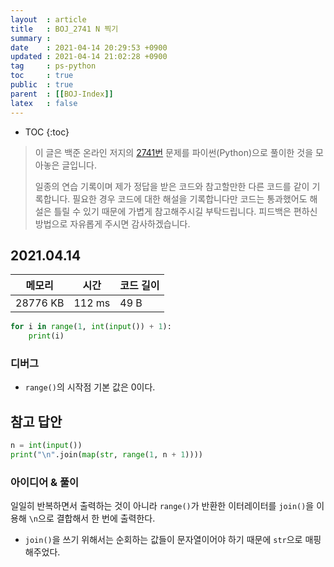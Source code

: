 ```yaml
---
layout  : article
title   : BOJ_2741 N 찍기
summary : 
date    : 2021-04-14 20:29:53 +0900
updated : 2021-04-14 21:02:28 +0900
tag     : ps-python
toc     : true
public  : true
parent  : [[BOJ-Index]]
latex   : false
---
```

* TOC
{:toc}

> 이 글은 백준 온라인 저지의 [2741번](https://www.acmicpc.net/problem/2741) 문제를 파이썬(Python)으로 풀이한 것을 모아놓은 글입니다.
>
> 일종의 연습 기록이며 제가 정답을 받은 코드와 참고할만한 다른 코드를 같이 기록합니다. 필요한 경우 코드에 대한 해설을 기록합니다만 코드는 통과했어도 해설은 틀릴 수 있기 때문에 가볍게 참고해주시길 부탁드립니다. 피드백은 편하신 방법으로 자유롭게 주시면 감사하겠습니다.

## 2021.04.14

| 메모리    | 시간   | 코드 길이 |
| --------- | -----  | --------- |
| 28776 KB  | 112 ms | 49 B      |

```python
for i in range(1, int(input()) + 1):
    print(i)
```

### 디버그

* `range()`의  시작점 기본 값은 0이다.

## 참고 답안

```python
n = int(input())
print("\n".join(map(str, range(1, n + 1))))
```

### 아이디어 & 풀이

일일히 반복하면서 출력하는 것이 아니라 `range()`가 반환한 이터레이터를 `join()`을 이용해 `\n`으로 결합해서 한 번에 출력한다.

* `join()`을 쓰기 위해서는 순회하는 값들이 문자열이어야 하기 때문에 `str`으로 매핑해주었다.
